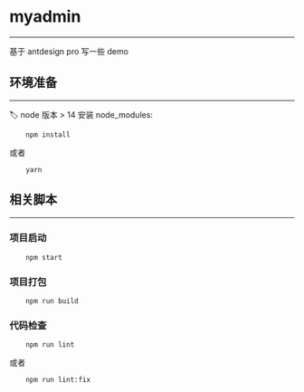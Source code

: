 # myadmin
---

基于 antdesign pro 写一些 demo

## 环境准备
---
:label:  node 版本 > 14
安装 node_modules:
```
    npm install
```
或者
```
    yarn
```
## 相关脚本
---
### 项目启动
```
    npm start
```
### 项目打包
```
    npm run build
```
### 代码检查
```
    npm run lint
```
或者
```
    npm run lint:fix
```

